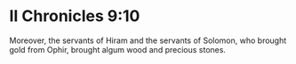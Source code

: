 # II Chronicles 9:10

Moreover, the servants of Hiram and the servants of Solomon, who brought gold from Ophir, brought algum wood and precious stones.

